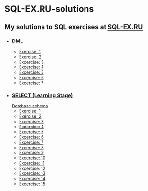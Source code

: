 # SQL-EX.RU-solutions
<!DOCTYPE html>
<html>
	<head>
	</head>
	<body>
		<h2>My solutions to SQL exercises at <a href="http://www.sql-ex.ru">SQL-EX.RU</a></h2>
		<ul>			
			<li><h3><a href="https://github.com/dat-mc/SQL-EX.RU-solutions/tree/main/DML)">DML</a></h3>
				<ul>
					<li><a href="https://github.com/dat-mc/SQL-EX.RU-solutions/blob/main/DML/Exercise:%201.sql">Exercise: 1</a></li>
					<li><a href="https://github.com/dat-mc/SQL-EX.RU-solutions/blob/main/DML/Exercise:%202.sql">Exercise: 2</a></li>
					<li><a href="https://github.com/dat-mc/SQL-EX.RU-solutions/blob/main/DML/Exercise:%203.sql">Excercise: 3</a></li>
					<li><a href="https://github.com/dat-mc/SQL-EX.RU-solutions/blob/main/DML/Exercise:%204.sql">Excercise: 4</a></li>
					<li><a href="https://github.com/dat-mc/SQL-EX.RU-solutions/blob/main/DML/Exercise:%205.sql">Excercise: 5</a></li>
					<li><a href="https://github.com/dat-mc/SQL-EX.RU-solutions/blob/main/DML/Exercise:%206.sql">Excercise: 6</a></li>
					<li><a href="https://github.com/dat-mc/SQL-EX.RU-solutions/blob/main/DML/Exercise:%207.sql">Excercise: 7</a></li>
				</ul>
			</li>
			<li><h3><a href="https://github.com/dat-mc/SQL-EX.RU-solutions/tree/main/SELECT%20(learning%20stage)">SELECT (Learning Stage)</a></h3>
				<a href="https://www.sql-ex.ru/help/select13.php#db_1">Database schema</a>
				<ul>
					<li><a href="https://github.com/dat-mc/SQL-EX.RU-solutions/blob/main/SELECT%20(learning%20stage)/Exercise:%201.sql">Exercise: 1</a></li>
					<li><a href="https://github.com/dat-mc/SQL-EX.RU-solutions/blob/main/SELECT%20(learning%20stage)/Exercise:%202.sql">Exercise: 2</a></li>
					<li><a href="https://github.com/dat-mc/SQL-EX.RU-solutions/blob/main/SELECT%20(learning%20stage)/Exercise:%203.sql">Excercise: 3</a></li>
					<li><a href="https://github.com/dat-mc/SQL-EX.RU-solutions/blob/main/SELECT%20(learning%20stage)/Exercise:%204.sql">Excercise: 4</a></li>
					<li><a href="https://github.com/dat-mc/SQL-EX.RU-solutions/blob/main/SELECT%20(learning%20stage)/Exercise:%205.sql">Excercise: 5</a></li>
					<li><a href="https://github.com/dat-mc/SQL-EX.RU-solutions/blob/main/SELECT%20(learning%20stage)/Exercise:%206.sql">Excercise: 6</a></li>
					<li><a href="https://github.com/dat-mc/SQL-EX.RU-solutions/blob/main/SELECT%20(learning%20stage)/Exercise:%207.sql">Excercise: 7</a></li>
					<li><a href="https://github.com/dat-mc/SQL-EX.RU-solutions/blob/main/SELECT%20(learning%20stage)/Exercise:%208.sql">Excercise: 8</a></li>
					<li><a href="https://github.com/dat-mc/SQL-EX.RU-solutions/blob/main/SELECT%20(learning%20stage)/Exercise:%209.sql">Excercise: 9</a></li>
					<li><a href="https://github.com/dat-mc/SQL-EX.RU-solutions/blob/main/SELECT%20(learning%20stage)/Exercise:%2010.sql">Excercise: 10</a></li>
					<li><a href="https://github.com/dat-mc/SQL-EX.RU-solutions/blob/main/SELECT%20(learning%20stage)/Exercise:%2011.sql">Excercise: 11</a></li>
					<li><a href="https://github.com/dat-mc/SQL-EX.RU-solutions/blob/main/SELECT%20(learning%20stage)/Exercise:%2012.sql">Excercise: 12</a></li>
					<li><a href="https://github.com/dat-mc/SQL-EX.RU-solutions/blob/main/SELECT%20(learning%20stage)/Exercise:%2013.sql">Excercise: 13</a></li>
					<li><a href="https://github.com/dat-mc/SQL-EX.RU-solutions/blob/main/SELECT%20(learning%20stage)/Exercise:%2014.sql">Excercise: 14</a></li>
					<li><a href="https://github.com/dat-mc/SQL-EX.RU-solutions/blob/main/SELECT%20(learning%20stage)/Exercise:%2015.sql">Excercise: 15</a></li>
				</ul>
			</li>			
		</ul>
	</body>
</html>
